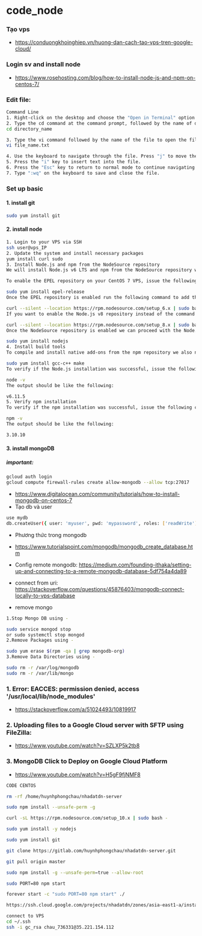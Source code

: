# code_node

### Tạo vps
- https://conduongkhoinghiep.vn/huong-dan-cach-tao-vps-tren-google-cloud/

### Login sv and install node 
- https://www.rosehosting.com/blog/how-to-install-node-js-and-npm-on-centos-7/

### Edit file:
```sh
Command Line
1. Right-click on the desktop and choose the "Open in Terminal" option from the menu that appears.
2. Type the cd command at the command prompt, followed by the name of directory that contains the text file:
cd directory_name

3. Type the vi command followed by the name of the file to open the file in Vi:
vi file_name.txt

4. Use the keyboard to navigate through the file. Press "j" to move the cursor down, "k" to move the cursor up, "h" to move the cursor left and "l" to move the cursor right.
5. Press the "i" key to insert text into the file.
6. Press the "Esc" key to return to normal mode to continue navigating through the file.
7. Type ":wq" on the keyboard to save and close the file.
```

### Set up basic
#### 1. install git
```sh
sudo yum install git
```
#### 2. install node
```sh
1. Login to your VPS via SSH
ssh user@vps_IP
2. Update the system and install necessary packages
yum install curl sudo
3. Install Node.js and npm from the NodeSource repository
We will install Node.js v6 LTS and npm from the NodeSource repository which depends on the EPEL repository being available.

To enable the EPEL repository on your CentOS 7 VPS, issue the following command:

sudo yum install epel-release
Once the EPEL repository is enabled run the following command to add the Node.js v6 LTS repository:

curl --silent --location https://rpm.nodesource.com/setup_6.x | sudo bash -
If you want to enable the Node.js v8 repository instead of the command above run the following command:

curl --silent --location https://rpm.nodesource.com/setup_8.x | sudo bash -
Once the NodeSource repository is enabled we can proceed with the Node.js v6 LTS and npm installation:

sudo yum install nodejs
4. Install build tools
To compile and install native add-ons from the npm repository we also need to install build tools:

sudo yum install gcc-c++ make
To verify if the Node.js installation was successful, issue the following command:

node -v
The output should be like the following:

v6.11.5
5. Verify npm installation
To verify if the npm installation was successful, issue the following command:

npm -v
The output should be like the following:

3.10.10
```

#### 3. install mongoDB

##### important:
```sh
gcloud auth login
gcloud compute firewall-rules create allow-mongodb --allow tcp:27017
```
 - https://www.digitalocean.com/community/tutorials/how-to-install-mongodb-on-centos-7
 - Tạo db và user
 ```sh
 use mydb
db.createUser({ user: 'myuser', pwd: 'mypassword', roles: ['readWrite'] })
 ```
 - Phương thức trong mongodb
 - https://www.tutorialspoint.com/mongodb/mongodb_create_database.htm
 - Config remote mongodb: https://medium.com/founding-ithaka/setting-up-and-connecting-to-a-remote-mongodb-database-5df754a4da89
 - connect from uri: https://stackoverflow.com/questions/45876403/mongodb-connect-locally-to-vps-database
 
 - remove mongo
 ```sh 
 1.Stop Mongo DB using -

sudo service mongod stop
or sudo systemctl stop mongod
2.Remove Packages using -

sudo yum erase $(rpm -qa | grep mongodb-org)
3.Remove Data Directories using -

sudo rm -r /var/log/mongodb
sudo rm -r /var/lib/mongo
```

### 1. Error: EACCES: permission denied, access '/usr/local/lib/node_modules'
- https://stackoverflow.com/a/51024493/10819917

### 2. Uploading files to a Google Cloud server with SFTP using FileZilla:
- https://www.youtube.com/watch?v=SZLXP5k2tb8

### 3. MongoDB Click to Deploy on Google Cloud Platform
- https://www.youtube.com/watch?v=H5gF9fjNMF8



```sh
CODE CENTOS

rm -rf /home/huynhphongchau/nhadatdn-server

sudo npm install --unsafe-perm -g

curl -sL https://rpm.nodesource.com/setup_10.x | sudo bash -

sudo yum install -y nodejs

sudo yum install git

git clone https://gitlab.com/huynhphongchau/nhadatdn-server.git

git pull origin master

sudo npm install -g --unsafe-perm=true --allow-root

sudo PORT=80 npm start

forever start -c "sudo PORT=80 npm start" ./

https://ssh.cloud.google.com/projects/nhadatdn/zones/asia-east1-a/instances/nhadatdn-vps-1?authuser=0&hl=en_US&projectNumber=478345864763

connect to VPS
cd ~/.ssh
ssh -i gc_rsa chau_736331@35.221.154.112
```
